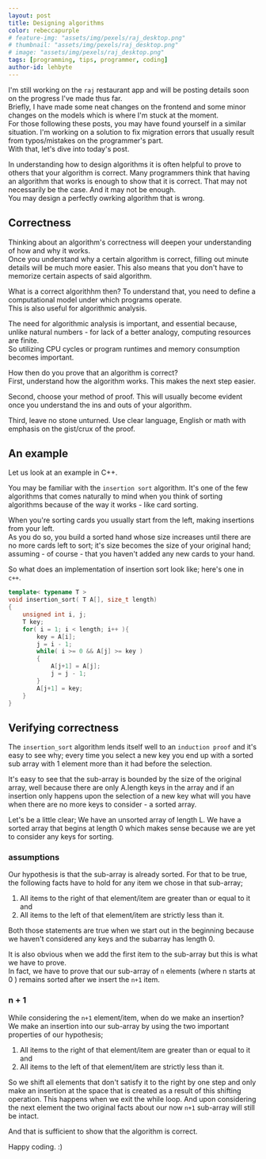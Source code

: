 ```yaml
---
layout: post
title: Designing algorithms
color: rebeccapurple
# feature-img: "assets/img/pexels/raj_desktop.png"
# thumbnail: "assets/img/pexels/raj_desktop.png"
# image: "assets/img/pexels/raj_desktop.png"
tags: [programming, tips, programmer, coding]
author-id: lehbyte
---
```



I'm still working on the `raj` restaurant app and will be posting details soon on the progress I've made thus far. <br/> Briefly, I have made some neat changes on the frontend and some minor changes on the models which is where I'm stuck at the moment. <br/> For those following these posts, you may have found yourself in a similar situation. I'm working on a solution to fix migration errors that usually result from typos/mistakes on the programmer's part. <br/>
With that, let's dive into today's post.

In understanding how to design algorithms it is often helpful to prove to others that your algorithm is correct. Many programmers think that having an algorithm that works is enough to show that it is correct. That may not necessarily be the case. And it may not be enough. <br/> You may design a perfectly owrking algorithm that is wrong. 

## Correctness
Thinking about an algorithm's correctness will deepen your understanding of how and why it works. <br/> Once you understand why a certain algorithm is correct, filling out minute details will be much more easier. This also means that you don't have to memorize certain aspects of said algorithm. <br/>

What is a correct algorithhm then? To understand that, you need to define a computational model under which programs operate. <br/> This is also useful for algorithmic analysis.

The need for algorithmic analysis is important, and essential because, unlike natural numbers - for lack of a better analogy, computing resources are finite. <br/>
So utilizing CPU cycles or program runtimes and memory consumption becomes important. 

How then do you prove that an algorithm is correct? <br/>
First, understand how the algorithm works. This makes the next step easier.

Second, choose your method of proof. This will usually become evident once you understand the ins and outs of your algorithm. 

Third, leave no stone unturned. Use clear language, English or math with emphasis on the gist/crux of the proof. 

## An example
Let us look at an example in C++. 

You may be familiar with the `insertion sort` algorithm. It's one of the few algorithms that comes naturally to mind when you think of sorting algorithms because of the way it works - like card sorting. <br/> 

When you're sorting cards you usually start from the left, making insertions from your left. <br/> As you do so, you build a sorted hand whose size increases until there are no more cards left to sort; it's size becomes the size of your original hand; assuming - of course - that you haven't added any new cards to your hand. <br/>

So what does an implementation of insertion sort look like; here's one in `c++`.

```c++
template< typename T >
void insertion_sort( T A[], size_t length)
{
    unsigned int i, j;
    T key;
    for( i = 1; i < length; i++ ){
        key = A[i];
        j = i - 1;
        while( i >= 0 && A[j] >= key )
        {
            A[j+1] = A[j];
            j = j - 1;
        }
        A[j+1] = key;
    }
}
```

## Verifying correctness
The `insertion_sort` algorithm lends itself well to an `induction proof` and it's easy to see why; every time you select a new key you end up with a sorted sub array with 1 element more than it had before the selection. 

It's easy to see that the sub-array is bounded by the size of the original array, well because there are only A.length keys in the array and if an insertion only happens upon the selection of a new key what will you have when there are no more keys to consider - a sorted array. 

Let's be a little clear;
We have an unsorted array of length L. 
We have a sorted array that begins at length 0 which makes sense because we are yet to consider any keys for sorting. 

### assumptions
Our hypothesis is that the sub-array is already sorted. For that to be true, the following facts have to hold for any item we chose in that sub-array;
1. All items to the right of that element/item are greater than or equal to it and
2. All items to the left of that element/item are strictly less than it.

Both those statements are true when we start out in the beginning because we haven't considered any keys and the subarray has length 0. 

It is also obvious when we add the first item to the sub-array but this is what we have to prove. <br />
In fact, we have to prove that our sub-array of `n` elements (where n starts at 0 ) remains sorted after we insert the `n+1` item. <br /> 

### n + 1
While considering the `n+1` element/item, when do we make an insertion?<br/>
We make an insertion into our sub-array by using the two important properties of our hypothesis;
1. All items to the right of that element/item are greater than or equal to it and
2. All items to the left of that element/item are strictly less than it.

So we shift all elements that don't satisfy it to the right by one step and only make an insertion at the space that is created as a result of this shifting operation. 
This happens when we exit the while loop. And upon considering the next element the two original 
facts about our now `n+1` sub-array will still be intact. 

And that is sufficient to show that the algorithm is correct. 

Happy coding. :)